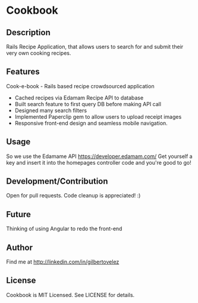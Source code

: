 # Cookbook

## Description

Rails Recipe Application, that allows users to search for and submit their very own cooking recipes.

## Features

Cook-e-book - Rails based recipe crowdsourced application
+ Cached recipes via Edamam Recipe API to database
+ Built search feature to first query DB before making API call
+ Designed many search filters
+ Implemented Paperclip gem to allow users to upload receipt images
+ Responsive front-end design and seamless mobile navigation.

## Usage

So we use the Edamame API https://developer.edamam.com/
Get yourself a key and insert it into the homepages controller code and you're good to go!

## Development/Contribution

Open for pull requests. Code cleanup is appreciated! :)

## Future

Thinking of using Angular to redo the front-end

## Author

Find me at http://linkedin.com/in/gilbertovelez

## License

Cookbook is MIT Licensed. See LICENSE for details.

